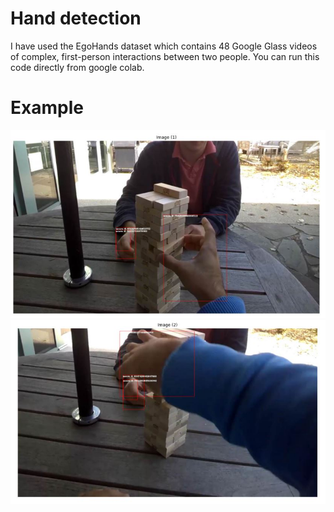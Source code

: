 # Hand detection 
I have used the EgoHands dataset which contains 48 Google Glass videos of complex, first-person interactions between two people.
You can run this code directly from google colab.

# Example
![](Images/example1.JPG)
![](Images/example2.JPG)

